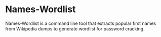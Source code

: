 # Names-Wordlist
Names-Wordlist is a command line tool that extracts popular first names from Wikipedia dumps to generate wordlist for password cracking.

